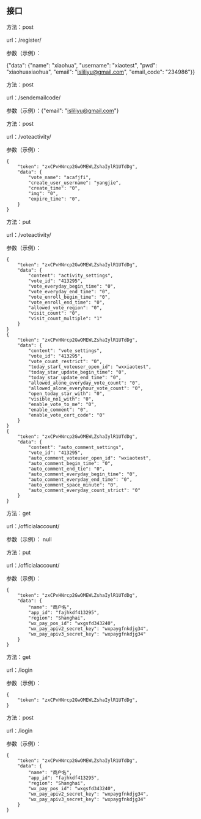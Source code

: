 ## 接口

方法：post

url：/register/

参数（示例）：

{"data": {"name": "xiaohua", "username": "xiaotest", "pwd": "xiaohuaxiaohua", "email": "isliliyu@gmail.com", "email_code": "234986"}}



方法：post

url：/sendemailcode/

参数（示例）：{"email": "isliliyu@gmail.com"}


方法：post

url：/voteactivity/

参数（示例）：
```
{
    "token": "zxCPvHNrcp2GwOMEWLZshaIylR1UTdDg",
    "data": {
        "vote_name": "acafjfi",
        "create_user_username": "yangjie",
        "create_time": "0",
        "img": "0",
        "expire_time": "0",
    }
}
```


方法：put

url：/voteactivity/

参数（示例）：
```
{
    "token": "zxCPvHNrcp2GwOMEWLZshaIylR1UTdDg",
    "data": {
        "content": "activity_settings",
        "vote_id": "413295",
        "vote_everyday_begin_time": "0",
        "vote_everyday_end_time": "0",
        "vote_enroll_begin_time": "0",
        "vote_enroll_end_time": "0",
        "allowed_vote_region": "0",
        "visit_count": "0",
        "visit_count_multiple": "1"
    }
}
{
    "token": "zxCPvHNrcp2GwOMEWLZshaIylR1UTdDg",
    "data": {
        "content": "vote_settings",
        "vote_id": "413295",
        "vote_count_restrict": "0",
        "today_start_voteuser_open_id": "wxxiaotest",
        "today_star_update_begin_time": "0",
        "today_star_update_end_time": "0",
        "allowed_alone_everyday_vote_count": "0",
        "allowed_alone_everyhour_vote_count": "0",
        "open_today_star_with": "0",
		"visible_no1_with": "0",
		"enable_vote_to_me": "0",
		"enable_comment": "0",
		"enable_vote_cert_code": "0"
    }
}
{
    "token": "zxCPvHNrcp2GwOMEWLZshaIylR1UTdDg",
    "data": {
        "content": "auto_comment_settings",
        "vote_id": "413295",
        "auto_comment_voteuser_open_id": "wxiaotest",
        "auto_comment_begin_time": "0",
        "auto_comment_end_tie": "0",
        "auto_comment_everyday_begin_time": "0",
        "auto_comment_everyday_end_time": "0",
        "auto_comment_space_minute": "0",
        "auto_comment_everyday_count_strict": "0"
    }
}
```



方法：get

url：/officialaccount/

参数（示例）：
null



方法：put

url：/officialaccount/

参数（示例）：
```
{
    "token": "zxCPvHNrcp2GwOMEWLZshaIylR1UTdDg",
    "data": {
        "name": "商户名",
        "app_id": "fajhkdf413295",
        "region": "Shanghai",
        "wx_pay_pos_id": "wxgsfd343240",
        "wx_pay_apiv2_secret_key": "wxpaygfnkdjg34",
        "wx_pay_apiv3_secret_key": "wxpaygfnkdjg34"
    }
}
```

方法：get

url：/login

参数（示例）：
```
{
    "token": "zxCPvHNrcp2GwOMEWLZshaIylR1UTdDg",
}
```


方法：post

url：/login

参数（示例）：
```
{
    "token": "zxCPvHNrcp2GwOMEWLZshaIylR1UTdDg",
    "data": {
        "name": "商户名",
        "app_id": "fajhkdf413295",
        "region": "Shanghai",
        "wx_pay_pos_id": "wxgsfd343240",
        "wx_pay_apiv2_secret_key": "wxpaygfnkdjg34",
        "wx_pay_apiv3_secret_key": "wxpaygfnkdjg34"
    }
}
```



